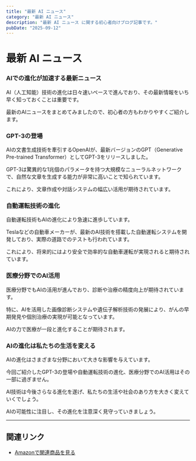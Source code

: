 ```yaml
---
title: "最新 AI ニュース"
category: "最新 AI ニュース"
description: "最新 AI ニュース に関する初心者向けブログ記事です。"
pubDate: "2025-09-12"
---
```


# 最新 AI ニュース

### AIでの進化が加速する最新ニュース  
AI（人工知能）技術の進化は日々速いペースで進んでおり、その最新情報をいち早く知っておくことは重要です。

最新のAIニュースをまとめてみましたので、初心者の方もわかりやすくご紹介します。



### GPT-3の登場  
AIの文書生成技術を牽引するOpenAIが、最新バージョンのGPT（Generative Pre-trained Transformer）としてGPT-3をリリースしました。

GPT-3は驚異的な1兆個のパラメータを持つ大規模なニューラルネットワークで、自然な文章を生成する能力が非常に高いことで知られています。

これにより、文章作成や対話システムの幅広い活用が期待されています。



### 自動運転技術の進化  
自動運転技術もAIの進化により急速に進歩しています。

Teslaなどの自動車メーカーが、最新のAI技術を搭載した自動運転システムを開発しており、実際の道路でのテストも行われています。

これにより、将来的にはより安全で効率的な自動車運転が実現されると期待されています。



### 医療分野でのAI活用  
医療分野でもAIの活用が進んでおり、診断や治療の精度向上が期待されています。

特に、AIを活用した画像診断システムや遺伝子解析技術の発展により、がんの早期発見や個別治療の実現が可能となっています。

AIの力で医療が一段と進化することが期待されます。



### AIの進化は私たちの生活を変える  
AIの進化はさまざまな分野において大きな影響を与えています。

今回ご紹介したGPT-3の登場や自動運転技術の進化、医療分野でのAI活用はその一部に過ぎません。

AI技術は今後さらなる進化を遂げ、私たちの生活や社会のあり方を大きく変えていくでしょう。

AIの可能性に注目し、その進化を注意深く見守っていきましょう。



---

## 関連リンク

- [Amazonで関連商品を見る](https://www.amazon.co.jp/s?k=%E6%9C%80%E6%96%B0+AI+%E3%83%8B%E3%83%A5%E3%83%BC%E3%82%B9&tag=autowritehubai-22)
